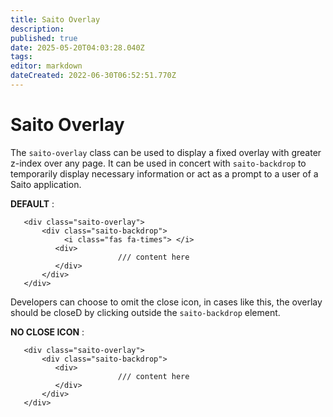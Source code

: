 ```yaml
---
title: Saito Overlay
description: 
published: true
date: 2025-05-20T04:03:28.040Z
tags: 
editor: markdown
dateCreated: 2022-06-30T06:52:51.770Z
---
```


# Saito Overlay

The ```saito-overlay``` class can be used to display a fixed overlay with greater z-index over any page. It can be used in concert with ```saito-backdrop``` to temporarily display necessary information or act as a prompt to a user of a Saito application.


**DEFAULT** :

````
   <div class="saito-overlay">
       <div class="saito-backdrop">
            <i class="fas fa-times"> </i>
          <div>
  						/// content here
          </div>
       </div>
   </div>
````


Developers can choose to omit the close icon, in cases like this, the overlay should be closeD by clicking outside the ```saito-backdrop``` element.

**NO CLOSE ICON** :

````
   <div class="saito-overlay">
       <div class="saito-backdrop">
          <div>
  						/// content here
          </div>
       </div>
   </div>
````
